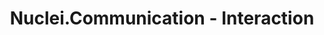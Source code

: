 ---
title: 'Nuclei.Communication - Interaction'
tags: ['Nuclei', 'WCF']
commentIssueId: 5000
ignored: true
---